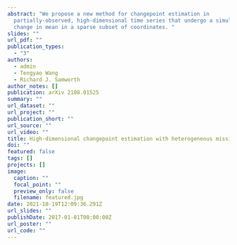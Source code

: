 ```yaml
---
abstract: "We propose a new method for changepoint estimation in
  partially-observed, high-dimensional time series that undergo a simultaneous
  change in mean in a sparse subset of coordinates. "
slides: ""
url_pdf: ""
publication_types:
  - "3"
authors:
  - admin
  - Tengyao Wang
  - Richard J. Samworth
author_notes: []
publication: arXiv 2108.01525
summary: ""
url_dataset: ""
url_project: ""
publication_short: ""
url_source: ""
url_video: ""
title: High-dimensional changepoint estimation with heterogeneous missingness
doi: ""
featured: false
tags: []
projects: []
image:
  caption: ""
  focal_point: ""
  preview_only: false
  filename: featured.jpg
date: 2021-10-19T12:09:36.291Z
url_slides: ""
publishDate: 2017-01-01T00:00:00Z
url_poster: ""
url_code: ""
---
```

